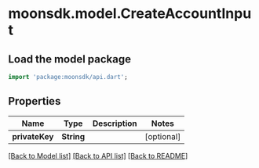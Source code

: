 # moonsdk.model.CreateAccountInput

## Load the model package

```dart
import 'package:moonsdk/api.dart';
```

## Properties

| Name           | Type       | Description | Notes       |
| -------------- | ---------- | ----------- | ----------- |
| **privateKey** | **String** |             | \[optional] |

[\[Back to Model list\]](./#documentation-for-models) [\[Back to API list\]](./#documentation-for-api-endpoints) [\[Back to README\]](./)

